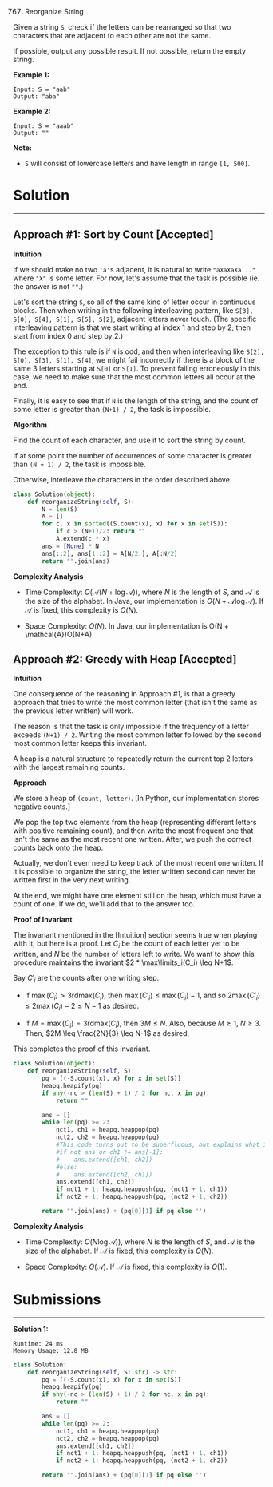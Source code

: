 767. Reorganize String

Given a string `S`, check if the letters can be rearranged so that two characters that are adjacent to each other are not the same.

If possible, output any possible result.  If not possible, return the empty string.

**Example 1:**
```
Input: S = "aab"
Output: "aba"
```

**Example 2:**
```
Input: S = "aaab"
Output: ""
```

**Note:**

* `S` will consist of lowercase letters and have length in range `[1, 500]`.

# Solution
---
## Approach #1: Sort by Count [Accepted]
**Intuition**

If we should make no two `'a'`s adjacent, it is natural to write `"aXaXaXa..."` where `"X"` is some letter. For now, let's assume that the task is possible (ie. the answer is not `""`.)

Let's sort the string `S`, so all of the same kind of letter occur in continuous blocks. Then when writing in the following interleaving pattern, like `S[3], S[0], S[4], S[1], S[5], S[2]`, adjacent letters never touch. (The specific interleaving pattern is that we start writing at index 1 and step by 2; then start from index 0 and step by 2.)

The exception to this rule is if `N` is odd, and then when interleaving like `S[2], S[0], S[3], S[1], S[4]`, we might fail incorrectly if there is a block of the same 3 letters starting at `S[0]` or `S[1]`. To prevent failing erroneously in this case, we need to make sure that the most common letters all occur at the end.

Finally, it is easy to see that if `N` is the length of the string, and the count of some letter is greater than `(N+1) / 2`, the task is impossible.

**Algorithm**

Find the count of each character, and use it to sort the string by count.

If at some point the number of occurrences of some character is greater than `(N + 1) / 2`, the task is impossible.

Otherwise, interleave the characters in the order described above.

```python
class Solution(object):
    def reorganizeString(self, S):
        N = len(S)
        A = []
        for c, x in sorted((S.count(x), x) for x in set(S)):
            if c > (N+1)/2: return ""
            A.extend(c * x)
        ans = [None] * N
        ans[::2], ans[1::2] = A[N/2:], A[:N/2]
        return "".join(ans)
```

**Complexity Analysis**

* Time Complexity: $O(\mathcal{A}(N + \log{\mathcal{A}}))$, where $N$ is the length of $S$, and $\mathcal{A}$ is the size of the alphabet. In Java, our implementation is $O(N + \mathcal{A} \log {\mathcal{A}})$. If $\mathcal{A}$ is fixed, this complexity is $O(N)$.

* Space Complexity: $O(N)$. In Java, our implementation is O(N + \mathcal{A})O(N+A)

## Approach #2: Greedy with Heap [Accepted]
**Intuition**

One consequence of the reasoning in Approach #1, is that a greedy approach that tries to write the most common letter (that isn't the same as the previous letter written) will work.

The reason is that the task is only impossible if the frequency of a letter exceeds `(N+1) / 2`. Writing the most common letter followed by the second most common letter keeps this invariant.

A heap is a natural structure to repeatedly return the current top 2 letters with the largest remaining counts.

**Approach**

We store a heap of `(count, letter)`. [In Python, our implementation stores negative counts.]

We pop the top two elements from the heap (representing different letters with positive remaining count), and then write the most frequent one that isn't the same as the most recent one written. After, we push the correct counts back onto the heap.

Actually, we don't even need to keep track of the most recent one written. If it is possible to organize the string, the letter written second can never be written first in the very next writing.

At the end, we might have one element still on the heap, which must have a count of one. If we do, we'll add that to the answer too.

**Proof of Invariant**

The invariant mentioned in the [Intuition] section seems true when playing with it, but here is a proof. Let $C_i$ be the count of each letter yet to be written, and $N$ be the number of letters left to write. We want to show this procedure maintains the invariant $2 * \max\limits_i(C_i) \leq N+1$.

Say $C'_i$ are the counts after one writing step.

* If $\max(C_i) > \text{3rdmax}(C_i)$, then $\max(C'_i) \leq \max(C_i) - 1$, and so $2\max(C'_i) \leq 2\max(C_i) - 2 \leq N-1$ as desired.

* If $M = \max(C_i) = \text{3rdmax}(C_i)$, then $3M \leq N$. Also, because $M \geq 1$, $N \geq 3$. Then, $2M \leq \frac{2N}{3} \leq N-1$ as desired.

This completes the proof of this invariant.

```python
class Solution(object):
    def reorganizeString(self, S):
        pq = [(-S.count(x), x) for x in set(S)]
        heapq.heapify(pq)
        if any(-nc > (len(S) + 1) / 2 for nc, x in pq):
            return ""

        ans = []
        while len(pq) >= 2:
            nct1, ch1 = heapq.heappop(pq)
            nct2, ch2 = heapq.heappop(pq)
            #This code turns out to be superfluous, but explains what is happening
            #if not ans or ch1 != ans[-1]:
            #    ans.extend([ch1, ch2])
            #else:
            #    ans.extend([ch2, ch1])
            ans.extend([ch1, ch2])
            if nct1 + 1: heapq.heappush(pq, (nct1 + 1, ch1))
            if nct2 + 1: heapq.heappush(pq, (nct2 + 1, ch2))

        return "".join(ans) + (pq[0][1] if pq else '')
```

**Complexity Analysis**

* Time Complexity: $O(N \log{\mathcal{A}}))$, where $N$ is the length of $S$, and $\mathcal{A}$ is the size of the alphabet. If $\mathcal{A}$ is fixed, this complexity is $O(N)$.

* Space Complexity: $O(\mathcal{A})$. If $\mathcal{A}$ is fixed, this complexity is $O(1)$.

# Submissions
---
**Solution 1:**
```
Runtime: 24 ms
Memory Usage: 12.8 MB
```
```python
class Solution:
    def reorganizeString(self, S: str) -> str:
        pq = [(-S.count(x), x) for x in set(S)]
        heapq.heapify(pq)
        if any(-nc > (len(S) + 1) / 2 for nc, x in pq):
            return ""

        ans = []
        while len(pq) >= 2:
            nct1, ch1 = heapq.heappop(pq)
            nct2, ch2 = heapq.heappop(pq)
            ans.extend([ch1, ch2])
            if nct1 + 1: heapq.heappush(pq, (nct1 + 1, ch1))
            if nct2 + 1: heapq.heappush(pq, (nct2 + 1, ch2))

        return "".join(ans) + (pq[0][1] if pq else '')
```